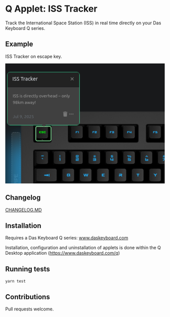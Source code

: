 # Q Applet: ISS Tracker

Track the International Space Station (ISS) in real time directly on your Das Keyboard Q series.

## Example

ISS Tracker on escape key.

![ISS Tracker on a Das Keyboard Q](assets/image.png "Q ISS Tracker")

## Changelog

[CHANGELOG.MD](CHANGELOG.md)

## Installation

Requires a Das Keyboard Q series: www.daskeyboard.com

Installation, configuration and uninstallation of applets is done within
the Q Desktop application (<https://www.daskeyboard.com/q>)

## Running tests

    yarn test

## Contributions

Pull requests welcome.
